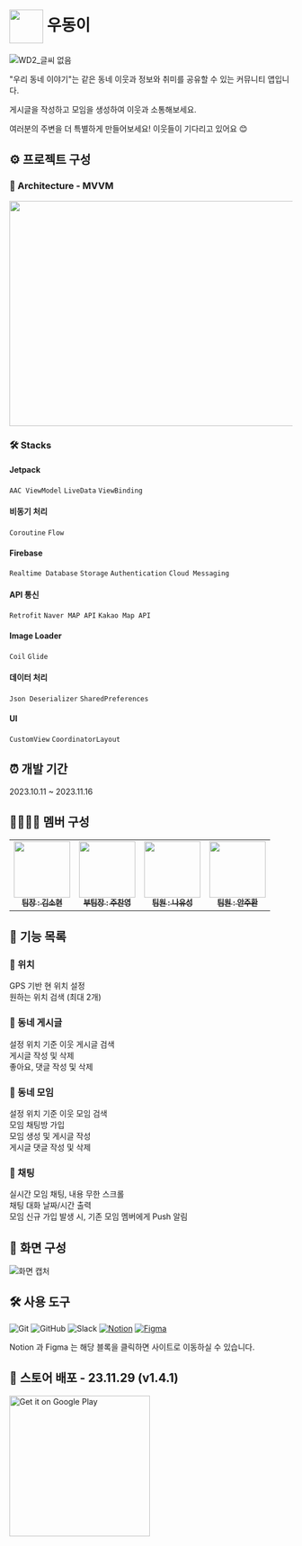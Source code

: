 # <span><img src="https://github.com/TeamWD2/WooDong2/assets/58664438/cb3b47fe-b194-43bd-9305-9bfeb437684b" width="60" style="vertical-align: middle;"> 우동이</span>


![WD2_글씨 없음](https://github.com/TeamWD2/WooDong2/assets/58664438/a6736c06-3e90-4955-8ad9-56a26deb2d1e)

"우리 동네 이야기"는 같은 동네 이웃과 정보와 취미를 공유할 수 있는 커뮤니티 앱입니다.

게시글을 작성하고 모임을 생성하여 이웃과 소통해보세요.

여러분의 주변을 더 특별하게 만들어보세요! 이웃들이 기다리고 있어요 😊


## ⚙ 프로젝트 구성
### 🧩 Architecture - MVVM
<img src="https://github.com/TeamWD2/WooDong2/assets/58664438/02678bab-227f-4338-8e24-24e131382858" width="550" height="400">

### 🛠️ Stacks
#### Jetpack
`AAC ViewModel` `LiveData` `ViewBinding`
#### 비동기 처리
`Coroutine` `Flow`
#### Firebase
`Realtime Database` `Storage` `Authentication` `Cloud Messaging`
#### API 통신
`Retrofit` `Naver MAP API` `Kakao Map API`
#### Image Loader
`Coil` `Glide`
#### 데이터 처리
`Json Deserializer` `SharedPreferences`
#### UI
`CustomView` `CoordinatorLayout`


## ⏰ 개발 기간 
2023.10.11 ~ 2023.11.16


## 👨‍👩‍👦‍👦 멤버 구성
<table>
  <tbody>
    <tr>
      <td align="center">
        <a href="https://github.com/sinw212">
          <img src="https://github.com/sinw212.png" width="100px;" alt=""/>
          <br />
          <sub>
            <b>팀장 : 김소현</b>
          </sub>
        </a>
        <br />
      </td>
      <td align="center">
        <a href="https://github.com/dannyjoo7">
          <img src="https://github.com/dannyjoo7.png" width="100px;" alt=""/>
          <br />
          <sub>
            <b>부팀장 : 주찬영 </b>
          </sub
        </a>
        <br />
      </td>
      <td align="center">
        <a href="https://github.com/VonLyus">
          <img src="https://github.com/VonLyus.png" width="100px;" alt=""/>
          <br />
          <sub>
            <b>팀원 : 나유성</b>
          </sub>
        </a>
        <br />
      </td>
      <td align="center">
        <a href="https://github.com/AJH1346">
          <img src="https://github.com/AJH1346.png" width="100px;" alt=""/>
          <br />
          <sub>
            <b>팀원 : 안주환</b>
          </sub>
        </a>
        <br />
      </td>
    </tr>
  </tbody>
</table>


## 🎯 기능 목록
### 📌 위치
GPS 기반 현 위치 설정  
원하는 위치 검색 (최대 2개)

### 📌 동네 게시글
설정 위치 기준 이웃 게시글 검색  
게시글 작성 및 삭제  
좋아요, 댓글 작성 및 삭제

### 📌 동네 모임
설정 위치 기준 이웃 모임 검색  
모임 채팅방 가입  
모임 생성 및 게시글 작성  
게시글 댓글 작성 및 삭제

### 📌 채팅
실시간 모임 채팅, 내용 무한 스크롤  
채팅 대화 날짜/시간 출력  
모임 신규 가입 발생 시, 기존 모임 멤버에게 Push 알림


## 🎨 화면 구성

![화면 캡처](https://github.com/TeamWD2/WooDong2/assets/58664438/e9d6db96-b26c-47c0-be01-ca243c8d407c)

## 🛠 사용 도구
![Git](https://img.shields.io/badge/-Git-F05032?style=flat-square&logo=git&logoColor=white) 
![GitHub](https://img.shields.io/badge/-GitHub-181717?style=flat-square&logo=github)
![Slack](https://img.shields.io/badge/-Slack-4A154B?style=flat-square&logo=slack&logoColor=white)
[![Notion](https://img.shields.io/badge/-Notion-000000?style=flat-square&logo=notion&logoColor=white)](https://www.notion.so/9a5c134036454260ae593347ed489583?pvs=18)
[![Figma](https://img.shields.io/badge/-Figma-F24E1E?style=flat-square&logo=figma&logoColor=white)](https://www.figma.com/file/cIHHb8N3Hvp2NHIwR8qAP6/WD2?type=design&node-id=0-1&mode=design&t=ecUTkwX830c3cvPD-0)

Notion 과 Figma 는 해당 블록을 클릭하면 사이트로 이동하실 수 있습니다.

## 🚀 스토어 배포 - 23.11.29 (v1.4.1) 
<a href='https://play.google.com/store/apps/details?id=com.wd.woodong2'><img alt='Get it on Google Play' src='https://play.google.com/intl/en_us/badges/images/generic/en_badge_web_generic.png' width='250'/></a>
